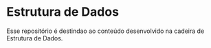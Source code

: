 # Estrutura de Dados 

Esse repositório é destindao ao conteúdo desenvolvido na cadeira de Estrutura de Dados.